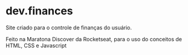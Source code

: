 # dev.finances

Site criado para o controle de finanças do usuário.

Feito na Maratona Discover da Rocketseat, para o uso do conceitos de HTML, CSS e Javascript

